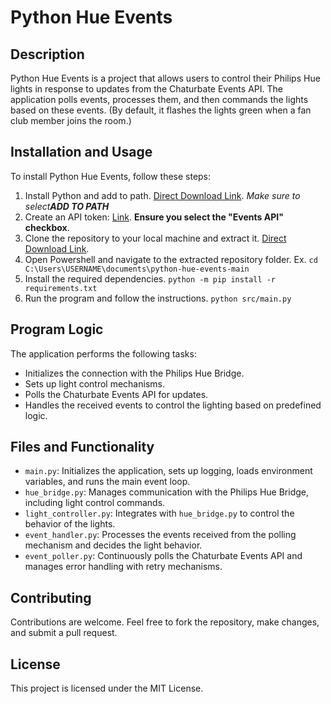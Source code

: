 # Python Hue Events

## Description
Python Hue Events is a project that allows users to control their Philips Hue lights in response to updates from the Chaturbate Events API. The application polls events, processes them, and then commands the lights based on these events. (By default, it flashes the lights green when a fan club member joins the room.)

## Installation and Usage
To install Python Hue Events, follow these steps:
1. Install Python and add to path. [Direct Download Link](https://www.python.org/ftp/python/3.12.1/python-3.12.1-amd64.exe).
*Make sure to select**ADD TO PATH***
2. Create an API token: [Link](https://chaturbate.com/statsapi/authtoken/).
**Ensure you select the "Events API" checkbox**.
3. Clone the repository to your local machine and extract it. [Direct Download Link](https://github.com/MountainGod2/python-hue-events/archive/refs/heads/main.zip).
4. Open Powershell and navigate to the extracted repository folder.
Ex. `cd C:\Users\USERNAME\documents\python-hue-events-main`
6. Install the required dependencies. `python -m pip install -r requirements.txt`
7. Run the program and follow the instructions. `python src/main.py`

## Program Logic
The application performs the following tasks:
- Initializes the connection with the Philips Hue Bridge.
- Sets up light control mechanisms.
- Polls the Chaturbate Events API for updates.
- Handles the received events to control the lighting based on predefined logic.

## Files and Functionality
- `main.py`: Initializes the application, sets up logging, loads environment variables, and runs the main event loop.
- `hue_bridge.py`: Manages communication with the Philips Hue Bridge, including light control commands.
- `light_controller.py`: Integrates with `hue_bridge.py` to control the behavior of the lights.
- `event_handler.py`: Processes the events received from the polling mechanism and decides the light behavior.
- `event_poller.py`: Continuously polls the Chaturbate Events API and manages error handling with retry mechanisms.

## Contributing
Contributions are welcome. Feel free to fork the repository, make changes, and submit a pull request.

## License
This project is licensed under the MIT License.

